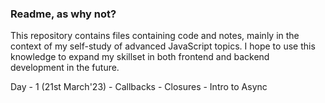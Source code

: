 ### Readme, as why not?

This repository contains files containing code and notes, mainly in the context of my self-study of advanced JavaScript topics. I hope to use this knowledge to expand my skillset in both frontend and backend development in the future.

Day - 1 (21st March'23)
    - Callbacks
    - Closures
    - Intro to Async